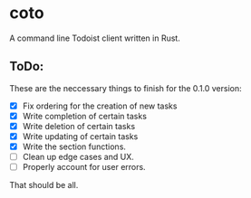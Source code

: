# coto
A command line Todoist client written in Rust.
## ToDo:
These are the neccessary things to finish for the 0.1.0 version:

 - [x] Fix ordering for the creation of new tasks
 - [x] Write completion of certain tasks
 - [x] Write deletion of certain tasks
 - [x] Write updating of certain tasks
 - [x] Write the section functions.
 - [ ] Clean up edge cases and UX.
 - [ ] Properly account for user errors.
 
 That should be all.
